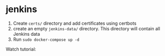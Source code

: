 # jenkins

1. Create `certs/` directory and add certificates using certbots
2. create an empty `jenkins-data/` directory. This directory will contain all Jenkins data
3. Run `sudo docker-compose up -d`

Watch tutorial:
